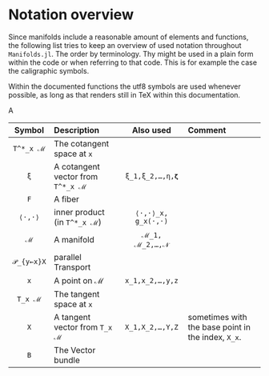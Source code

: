 # Notation overview

Since manifolds include a reasonable amount of elements and functions, the
following list tries to keep an overview of used notation throughout `Manifolds.jl`.
The order by terminology. Thy might be used in a plain form within the code or
when referring to that code. This is for example the case the caligraphic symbols.

Within the documented functions the utf8 symbols are used whenever possible,
as long as that renders still in TeX within this documentation.

A

| Symbol | Description | Also used | Comment |
|:--:|:-------------- |:--:|:--- |
| ``T^*_x ℳ`` | The cotangent space at ``x`` | | |
| ``ξ`` | A cotangent vector from ``T^*_x ℳ`` | ``ξ_1,ξ_2,…,η,𝛇`` | |
| ``F`` | A fiber | |
| ``⟨·,·⟩`` | inner product (in ``T^*_x ℳ``) | ``⟨·,·⟩_x, g_x(·,·)`` |
| ``ℳ`` | A manifold | ``ℳ_1, ℳ_2,…,𝒩`` | |
| ``𝒫_{y←x}X`` | parallel Transport |
| ``x`` | A point on ℳ | ``x_1,x_2,…,y,z`` | |
| ``T_x ℳ`` | The tangent space at ``x`` | | |
| ``X`` | A tangent vector from ``T_x ℳ`` | ``X_1,X_2,…,Y,Z`` | sometimes with the base point in the index, ``X_x``. |
| ``B`` | The Vector bundle | |
